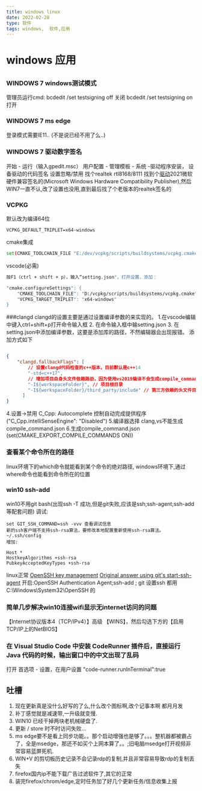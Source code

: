 ```yaml
---
title: windows linux
date: 2022-02-28
type: 软件
tags: windows,  软件,应用
---
```


# windows 应用

## 
### WINDOWS 7 windows测试模式 
管理员运行cmd:
bcdedit /set testsigning off 关闭
bcdedit /set testsigning on 打开

### WINDOWS 7 ms edge
登录模式需要IE11.. (不是说已经不用了么..)

### WINDOWS 7 驱动数字签名
开始 - 运行（输入gpedit.msc） 用户配置 - 管理模板 - 系统 -驱动程序安装， 设备驱动的代码签名 设置忽略/禁用
找个realtek rtl8168/8111 找到个[驱动](https://driverpack.io/en/hwids/PCI%5CVEN_10EC%26DEV_8168?os=windows-7-x64)2021微软硬件兼容签名的(Microsoft Windows Hardware Compatibility Publisher),然后WIN7一直不认,改了设置也没用,直到最后找了个老版本的realtek签名的

### VCPKG
默认改为编译64位
```dotnetcli
VCPKG_DEFAULT_TRIPLET=x64-windows
```
cmake集成
```bash
set(CMAKE_TOOLCHAIN_FILE "E:/dev/vcpkg/scripts/buildsystems/vcpkg.cmake")
```

vscode(必需)
```bash
按F1（ctrl + shift + p），输入“setting.json"，打开设置，添加：

"cmake.configureSettings": {
    "CMAKE_TOOLCHAIN_FILE": "D:/vcpkg/scripts/buildsystems/vcpkg.cmake",
    "VCPKG_TARGET_TRIPLET": "x64-windows"
}
```

###clangd
clangd的设置主要是通过设置编译参数的来实现的。
1.在vscode编辑中键入ctrl+shift+p打开命令输入框
2. 在命令输入框中输setting.json
3. 在setting.json中添加编译参数，这要是添加库的路径，不然编辑器会出现报错。
添加方式如下
```json

{
    "clangd.fallbackFlags": [
        // 设置clangd代码检查的c++版本，目前默认是c++14
        "-std=c++17",
        // 增加项目自身头文件依赖路劲，因为使用vs2019编译不会生成compile_command.json文件，项目自己的头文件就不会找到
        "-I${workspaceFolder}", // 项目根目录
        "-I${workspaceFolder}/third_party/include" // 第三方依赖的头文件目录
      ]
}
```
4.设置->禁用 C_Cpp: Autocomplete 控制自动完成提供程序 ("C_Cpp.intelliSenseEngine": "Disabled")
5.编译器选择 clang,vs不能生成compile_command.json
6.生成compile_command.json  (set(CMAKE_EXPORT_COMPILE_COMMANDS ON))

### 查看某个命令所在的路径
linux环境下的which命令就能看到某个命令的绝对路径,
windows环境下,通过where命令也能看到命令所在的位置

### win10 ssh-add 
win10不用git bash(出现ssh -T 成功,但是git失败,应该是ssh;ssh-agent;ssh-add等配套问题)
调试:
```shell
set GIT_SSH_COMMAND=ssh -vvv 查看调试信息
新的ssh客户端不支持ssh-rsa算法，要修改本地配置重新使用ssh-rsa算法。
~/.ssh/config
增加:

Host *
HostkeyAlgorithms +ssh-rsa
PubkeyAcceptedKeyTypes +ssh-rsa

```

linux正常
[OpenSSH key management](https://docs.microsoft.com/en-us/windows-server/administration/openssh/openssh_keymanagement)
[Original answer using git's start-ssh-agent](https://stackoverflow.com/questions/18683092/how-to-run-ssh-add-on-windows)
开启:OpenSSH Authentication Agent;ssh-add ; git 设置ssh 都用 C:\Windows\System32\OpenSSH 的

### 简单几步解决win10连接wifi显示无internet访问的问题
【Internet协议版本4（TCP/IPv4）】高级 【WINS】，然后勾选下方的【启用TCP/IP上的NetBIOS】

### 在 Visual Studio Code 中安装 CodeRunner 插件后，直接运行 Java 代码的时候，输出窗口中的中文出现了乱码
打开 首选项 - 设置，在用户设置 
"code-runner.runInTerminal":true

## 吐槽
1. 现在更新真是没什么好写的了么,什么改个图标啊,改个记事本啊 都月月发
2. 补丁感觉就是减速带,一升级就变慢.
3. WIN10 已经干掉两块老机械硬盘了.
4. 更新 / store 时不时访问失败...
5. ms edge要不是看上同步功能。。那个启动增强也是够了。。。整机器都被霸占了，全是msedge，那还不如买个上网本算了。。;旧电脑msedge打开视频非常容易蓝屏死机.
6. WIN+V 的剪切板历史记录不会记录rdp的复制,并且非常容易导致rdp的复制丢失
7. firefox国内ip不能下载广告过滤软件了,其它的正常
8. 装完firefox/chrom/edge,定时任务加了好几个更新任务/信息收集上报